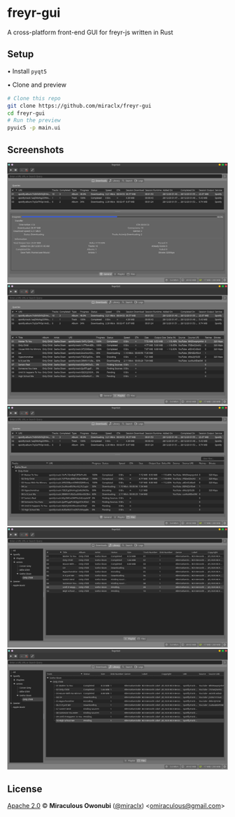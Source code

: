 # freyr-gui

A cross-platform front-end GUI for freyr-js written in Rust

## Setup

• Install `pyqt5`

• Clone and preview

  ``` bash
  # Clone this repo
  git clone https://github.com/miraclx/freyr-gui
  cd freyr-gui
  # Run the preview
  pyuic5 -p main.ui
  ```

## Screenshots

![Queries and General](media/screenshots/downloads_general.png)
![Queries and Playlists](media/screenshots/downloads_playlist.png)
![Queries and Files](media/screenshots/downloads_files.png)
![Library and Playlist](media/screenshots/library_playlist.png)
![Library and Files](media/screenshots/library_files.png)

## License

[Apache 2.0][license] © **Miraculous Owonubi** ([@miraclx][author-url]) \<omiraculous@gmail.com\>

[license]:  LICENSE "Apache 2.0 License"
[author-url]: https://github.com/miraclx

